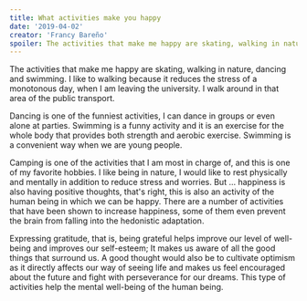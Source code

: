 ```yaml
---
title: What activities make you happy
date: '2019-04-02'
creator: 'Francy Bareño'
spoiler: The activities that make me happy are skating, walking in nature, dancing and swimming. I like to walking because it reduces the stress of a monotonous day, when I am leaving the university. I walk around in that area of the public transport. 
---
```


The activities that make me happy are skating, walking in nature, dancing and swimming. I like to walking because it reduces the stress of a monotonous day, when I am leaving the university. I walk around in that area of the public transport.

Dancing is one of the funniest activities, I can dance in groups or even alone at parties. Swimming is a funny activity and it is an exercise for the whole body that provides both strength and aerobic exercise. Swimming is a convenient way when we are young people.

Camping is one of the activities that I am most in charge of, and this is one of my favorite hobbies. I like being in nature, I would like to rest physically and mentally in addition to reduce stress and worries.
But ... happiness is also having positive thoughts, that's right, this is also an activity of the human being in which we can be happy. There are a number of activities that have been shown to increase happiness, some of them even prevent the brain from falling into the hedonistic adaptation.

Expressing gratitude, that is, being grateful helps improve our level of well-being and improves our self-esteem; It makes us aware of all the good things that surround us. A good thought would also be to cultivate optimism as it directly affects our way of seeing life and makes us feel encouraged about the future and fight with perseverance for our dreams. This type of activities help the mental well-being of the human being.
